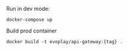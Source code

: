 Run in dev mode:

```
docker-compose up
```

Build prod container

```
docker build -t evoplay/api-gateway:{tag} .
```
